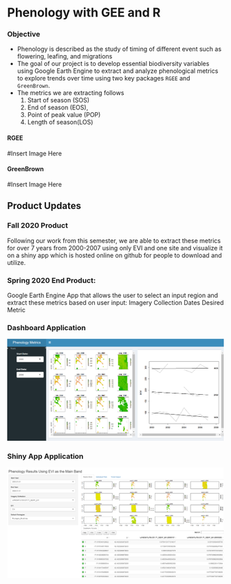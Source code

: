 # Phenology with GEE and R


### Objective
- Phenology is described as the study of timing of different event such as flowering, leafing, and migrations
- The goal of our project is to develop essential biodiversity variables using Google Earth Engine to extract and analyze phenological metrics to explore trends over  time using two key packages `RGEE` and `GreenBrown`. 
- The metrics we are extracting follows
    1. Start of season (SOS)
    2. End of season (EOS), 
    3. Point of peak value (POP)
    4. Length of season(LOS)

#### RGEE

#Insert Image Here

#### GreenBrown

#Insert Image Here


## Product Updates 

### Fall 2020 Product
Following our work from this semester, we are able to extract these metrics for over 7 years from 2000-2007 using only EVI and one site and visualize it on a shiny app which is hosted online on github for people to download and utilize. 


### Spring 2020 End Product: 
Google Earth Engine App that allows the user to select an input region and extract these metrics based on user input:
Imagery Collection
Dates
Desired Metric

    
### Dashboard Application 
![Dashboard](metrics.PNG)


### Shiny App Application 
![Shiny App](shiny_app.PNG)

